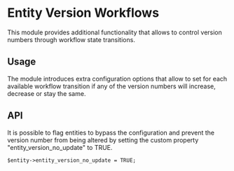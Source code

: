 # Entity Version Workflows

This module provides additional functionality that allows to control version numbers through workflow state transitions.

## Usage

The module introduces extra configuration options that allow to set for each available workflow transition if any
of the version numbers will increase, decrease or stay the same.

## API

It is possible to flag entities to bypass the configuration and prevent the version number from being altered
by setting the custom property "entity_version_no_update" to TRUE.

```
$entity->entity_version_no_update = TRUE;
```
